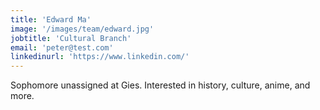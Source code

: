 ```yaml
---
title: 'Edward Ma'
image: '/images/team/edward.jpg'
jobtitle: 'Cultural Branch'
email: 'peter@test.com'
linkedinurl: 'https://www.linkedin.com/'
---
```


Sophomore unassigned at Gies. Interested in history, culture, anime, and more.
